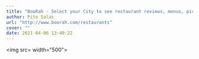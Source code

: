 ```yaml
---
title: "BooRah - Select your City to see restaurant reviews, menus, pictures, and more!"
author: Pito Salas
url: "http://www.boorah.com/restaurants" 
cover: "" 
date: 2021-04-06 13:40:22
---
```

<img src= width="500">


